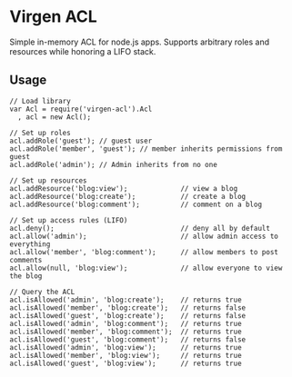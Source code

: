 Virgen ACL
==========

Simple in-memory ACL for node.js apps. Supports arbitrary roles and resources
while honoring a LIFO stack.

Usage
-----

    // Load library
    var Acl = require('virgen-acl').Acl
      , acl = new Acl();

    // Set up roles
    acl.addRole('guest'); // guest user
    acl.addRole('member', 'guest'); // member inherits permissions from guest
    acl.addRole('admin'); // Admin inherits from no one

    // Set up resources
    acl.addResource('blog:view');             // view a blog
    acl.addResource('blog:create');           // create a blog
    acl.addResource('blog:comment');          // comment on a blog

    // Set up access rules (LIFO)
    acl.deny();                               // deny all by default
    acl.allow('admin');                       // allow admin access to everything
    acl.allow('member', 'blog:comment');      // allow members to post comments
    acl.allow(null, 'blog:view');             // allow everyone to view the blog

    // Query the ACL
    acl.isAllowed('admin', 'blog:create');    // returns true
    acl.isAllowed('member', 'blog:create');   // returns false
    acl.isAllowed('guest', 'blog:create');    // returns false
    acl.isAllowed('admin', 'blog:comment');   // returns true
    acl.isAllowed('member', 'blog:comment');  // returns true
    acl.isAllowed('guest', 'blog:comment');   // returns false
    acl.isAllowed('admin', 'blog:view');      // returns true
    acl.isAllowed('member', 'blog:view');     // returns true
    acl.isAllowed('guest', 'blog:view');      // returns true
